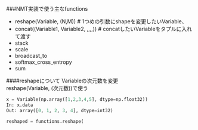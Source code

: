 ###NMT実装で使う主なfunctions
- reshape(Variable, (N,M)) # 1つめの引数にshapeを変更したいVariable、
- concat((Variable1, Variable2, ,,,,)) # concatしたいVariableをタプルに入れて渡す 
- stack
- scale
- broadcast_to
- softmax_cross_entropy
- sum

####reshapeについて
Variableの次元数を変更  
reshape(Variable, (次元数))で使う

```python
x = Variable(np.array([1,2,3,4,5], dtype=np.float32))
In: x.data
Out: array([0, 1, 2, 3, 4], dtype=int32)

reshaped = functions.reshape(
